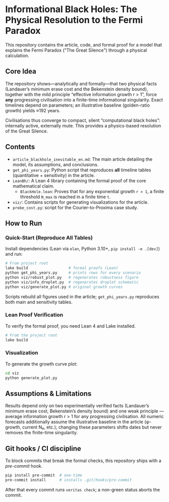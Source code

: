 # Informational Black Holes: The Physical Resolution to the Fermi Paradox

This repository contains the article, code, and formal proof for a model that explains the Fermi Paradox ("The Great Silence") through a physical calculation.

## Core Idea

The repository shows—analytically and formally—that two physical facts (Landauer’s minimum erase cost and the Bekenstein density bound), together with the mild principle “effective information growth r > 1”, force **any** progressing civilisation into a finite-time informational singularity.  Exact timelines depend on parameters; an illustrative baseline (golden-ratio growth) yields ≈192 years.

Civilisations thus converge to compact, silent “computational black holes”: internally active, externally mute.  This provides a physics-based resolution of the Great Silence.

## Contents

- `article_blackhole_inevitable_en.md`: The main article detailing the model, its assumptions, and conclusions.
- `get_phi_years.py`: Python script that reproduces **all** timeline tables (quantitative + sensitivity) in the article.
- `LeanBh/`: A Lean 4 library containing the formal proof of the core mathematical claim.
  - `BlackHole.lean`: Proves that for any exponential growth `r > 1`, a finite threshold `N_max` is reached in a finite time `t`.
- `viz/`: Contains scripts for generating visualizations for the article.
- `probe_cost.py`: script for the Courier-to-Proxima case study.

## How to Run

### Quick-Start (Reproduce All Tables)

Install dependencies (Lean via `elan`, Python 3.10+, `pip install -e .[dev]`) and run:

```bash
# From project root
lake build                  # formal proofs (Lean)
python get_phi_years.py     # prints rows for every scenario
python viz/robust_plot.py   # regenerates robustness figure
python viz/info_droplet.py  # regenerates droplet schematic
python viz/generate_plot.py # original growth curves
```

Scripts rebuild all figures used in the article; `get_phi_years.py` reproduces both main and sensitivity tables.

### Lean Proof Verification

To verify the formal proof, you need Lean 4 and Lake installed.

```bash
# From the project root
lake build
```

### Visualization

To generate the growth curve plot:

```bash
cd viz
python generate_plot.py
```

## Assumptions & Limitations

Results depend only on two experimentally verified facts (Landauer’s minimum erase cost, Bekenstein’s density bound) and one weak principle — average information growth r > 1 for any progressing civilisation.  All numeric forecasts additionally assume the illustrative baseline in the article (φ-growth, current N₀, etc.); changing these parameters shifts dates but never removes the finite-time singularity.

## Git hooks / CI discipline

To block commits that break the formal checks, this repository ships with a *pre-commit* hook.

```bash
pip install pre-commit  # one-time
pre-commit install      # installs .git/hooks/pre-commit
```

After that every commit runs `veritas check`; a non-green status aborts the commit. 